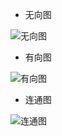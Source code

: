 - 无向图

![无向图](https://picshack.net/ib/m3JWs2eniN.gif)

- 有向图

![有向图](https://picshack.net/ib/OUWsJcMW86.gif)

- 连通图

![连通图](https://picshack.net/ib/m3JWs2eniN.gif)
